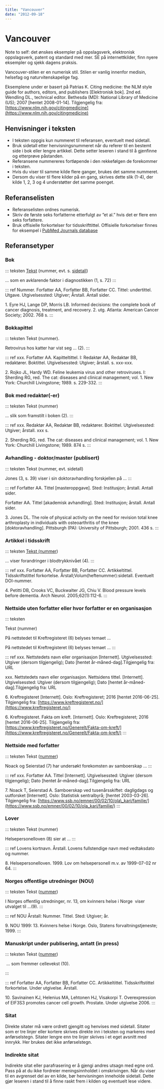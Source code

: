 ```yaml
---
title: "Vancouver"
date: "2012-09-18"
---
```


# Vancouver

Note to self: det ønskes eksempler på oppslagsverk, elektronisk oppslagsverk, patent og standard med mer. SE på internettkilder, finn nyere eksempler og sjekk dagens praksis.  

Vancouver-stilen er en numerisk stil. Stilen er vanlig innenfor medisin, helsefag og naturvitenskapelige fag.

Eksemplene under er basert på Patrias K. Citing medicine: the NLM style guide for authors, editors, and publishers \[Elektronisk bok\]. 2nd ed. Wendling DL., technical editor. Bethesda (MD): National Library of Medicine (US); 2007 \[hentet 2008-01-14\]. Tilgjengelig fra: [https://www.nlm.nih.gov/citingmedicine](https://www.nlm.nih.gov/citingmedicine)

## Henvisninger i teksten

- I teksten oppgis kun nummeret til referansen, eventuelt med sidetall. 
- Bruk sidetall etter henvisningsnummeret når du referer til en bestemt side i bok eller lengre artikkel. Dette setter leseren i stand til å gjenfinne og etterprøve påstanden.
- Referansene nummereres fortløpende i den rekkefølgen de forekommer i teksten.
- Hvis du viser til samme kilde flere ganger, brukes det samme nummeret.
- Dersom du viser til flere kilder på en gang, skrives dette slik (1-4), der kilde 1, 2, 3 og 4 understøtter det samme poenget.


## Referanselisten

- Referanselisten ordnes numerisk.
- Skriv de første seks forfatterne etterfulgt av ”et al.” hvis det er flere enn seks forfattere.
- Bruk offisielle forkortelser for tidsskrifttittel. Offisielle forkortelser finnes for eksempel i [PubMed Journals database](https://www.ncbi.nlm.nih.gov/sites/entrez?db=journals)


## Referansetyper

### Bok

::: teksten
[Tekst](#henvisninger_i_teksten) (nummer, evt. s. [sidetall](#sidetall))

... som en avklarende faktor i diagnostikken (1, s. 72)
:::

::: ref
Nummer. Forfatter AA, Forfatter BB, Forfatter CC. Tittel: undertittel. Utgave. Utgivelsessted: Utgiver; Årstall. Antall sider.

1\. Eyre HJ, Lange DP, Morris LB. Informed decisions: the complete book of cancer diagnosis, treatment, and recovery. 2. utg. Atlanta: American Cancer Society; 2002. 768 s.
:::


### Bokkapittel

::: teksten
Tekst (nummer).

Retrovirus hos katter har vist seg ... (2).
:::

::: ref
xxx. Forfatter AA. Kapitteltittel. I: Redaktør AA, Redaktør BB, redaktører. Boktittel. Utgivelsessted: Utgiver; årstall. s. xxx-xxx.

2\. Rojko JL, Hardy WD. Feline leukemia virus and other retroviruses. I: Sherding RG, red. The cat: diseases and clinical management; vol. 1. New York: Churchill Livingstone; 1989. s. 229-332.
:::


### Bok med redaktør(-er)

::: teksten
Tekst (nummer)

... slik som framstilt i boken (2).
:::

::: ref
xxx. Redaktør AA, Redaktør BB, redaktører. Boktittel. Utgivelsessted: Utgiver; årstall. xxx s.

2\. Sherding RG, red. The cat: diseases and clinical management; vol. 1. New York: Churchill Livingstone; 1989. 874 s.
:::


### Avhandling - doktor/master (publisert)

::: teksten
Tekst (nummer, evt. sidetall)

Jones (3, s. 39) viser i sin doktoravhandling forskjellen på …
:::

::: ref
Forfatter AA. Tittel \[masteroppgave\]. Sted: Institusjon; årstall. Antall sider.

Forfatter AA. Tittel \[akademisk avhandling\]. Sted: Institusjon; årstall. Antall sider.

3\. Jones DL. The role of physical activity on the need for revision total knee arthroplasty in individuals with osteoarthritis of the knee \[doktoravhandling\]. Pittsburgh (PA): University of Pittsburgh; 2001. 436 s.
:::


### Artikkel i tidsskrift

::: teksten
[Tekst (nummer](#henvisninger_i_teksten))

... viser forandringer i blodtrykknivået (4).
:::

::: ref
xxx. Forfatter AA, Forfatter BB, Forfatter CC. Artikkeltittel. Tidsskriftstittel forkortelse. Årstall;Volum(heftenummer):sidetall. Eventuelt DOI-nummer.

4\. Petitti DB, Crooks VC, Buckwalter JG, Chiu V. Blood pressure levels before dementia. Arch Neurol. 2005;62(1):112-6.
:::


### Nettside uten forfatter eller hvor forfatter er en organisasjon

::: teksten

Tekst (nummer)

På nettstedet til Kreftregisteret (6) belyses temaet …

På nettstedet til Kreftregisteret (6) belyses temaet …
:::

::: ref
xxx. Nettstedets navn eller organisasjon \[Internett\]. Utgivelsessted: Utgiver (dersom tilgjengelig); Dato \[hentet år-måned-dag\].Tilgjengelig fra: URL

xxx. Nettstedets navn eller organisasjon. Nettsidens tittel. \[Internett\]. Utgivelsessted: Utgiver (dersom tilgjengelig); Dato \[hentet år-måned-dag\].Tilgjengelig fra: URL

6\. Kreftregisteret \[Internett\]. Oslo: Kreftregisteret; 2016 \[hentet 2016-06-25\]. Tilgjengelig fra: [https://www.kreftregisteret.no/](https://www.kreftregisteret.no/)

6\. Kreftregisteret. Fakta om kreft. \[Internett\]. Oslo: Kreftregisteret; 2016 \[hentet 2016-06-25\]. Tilgjengelig fra: [https://www.kreftregisteret.no/Generelt/Fakta-om-kreft/](https://www.kreftregisteret.no/Generelt/Fakta-om-kreft/)
:::


### Nettside med forfatter

::: teksten
Tekst ([nummer](#henvisninger_i_teksten))

Noack og Seierstad (7) har undersøkt forekomsten av samboerskap …
:::

::: ref
xxx. Forfatter AA. Tittel \[Internett\]. Utgivelsessted: Utgiver (dersom tilgjengelig); Dato \[hentet år-måned-dag\].Tilgjengelig fra: URL

7\. Noack T, Seierstad A. Samboerskap ved tusenårsskiftet: dagligdags og uutforsket \[Internett\]. Oslo: Statistisk sentralbyrå; \[hentet 2003-03-26\]. Tilgjengelig fra: [https://www.ssb.no/emner/00/02/10/ola\_kari/familie/](https://www.ssb.no/emner/00/02/10/ola_kari/familie/)
:::


### Lover

::: teksten
Tekst (nummer)

Helsepersonelloven (8) sier at ...
:::

::: ref
Lovens kortnavn. Årstall. Lovens fullstendige navn med vedtaksdato og nummer.

8\. Helsepersonelloven. 1999. Lov om helsepersonell m.v. av 1999-07-02 nr 64.
:::


### Norges offentlige utredninger (NOU)

::: teksten
Tekst ([nummer](#henvisninger_i_teksten))

I Norges offentlig utredninger, nr. 13, om kvinners helse i Norge  viser utvalget til …(9).
:::

::: ref
NOU Årstall: Nummer. Tittel. Sted: Utgiver; år.

9\. NOU 1999: 13. Kvinners helse i Norge. Oslo, Statens forvaltningstjeneste; 1999.
:::


### Manuskript under publisering, antatt (in press)

::: teksten
Tekst ([nummer](#henvisninger_i_teksten))

 ... som fremmer cellevekst (10).

:::

::: ref
Forfatter AA, Forfatter BB, Forfatter CC. Artikkeltittel. Tidsskriftstittel forkortelse. Under utgivelse. Årstall.

10\. Savinainen KJ, Helenius MA, Lehtonen HJ, Visakorpi T. Overexpression of EIF3S3 promotes cancer cell growth. Prostate. Under utgivelse 2006.
:::


### Sitat

Direkte sitater må være ordrett gjengitt og henvises med sidetall. Sitater som er tre linjer eller kortere skrives direkte inn i teksten og markeres med anførselstegn. Sitater lengre enn tre linjer skrives i et eget avsnitt med innrykk. Her brukes det ikke anførselstegn.

### Indirekte sitat

Indirekte sitat eller parafrasering er å gjengi andres utsagn med egne ord. Pass på at du ikke fordreier meningsinnholdet i omskrivingen. Når du viser til en avgrenset del av en kilde, bør henvisningen inneholde sidetall. Dette gjør leseren i stand til å finne raskt frem i kilden og eventuelt lese videre.  
